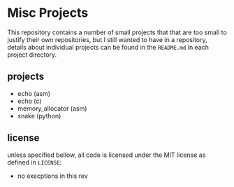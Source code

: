 # Misc Projects

This repository contains a number of small projects that that are too small
to justify their own repositories, but I still wanted to have in a repository,
details about individual projects can be found in the `README.md` in each
project directory.

## projects

- echo (asm)
- echo (c)
- memory_allocator (asm)
- snake (python)

## license

unless specified bellow, all code is licensed under the MIT license as defined in `LICENSE`:

- no execptions in this rev
